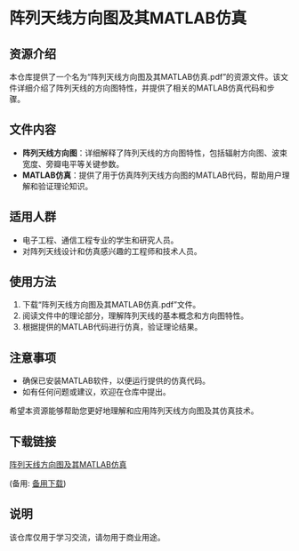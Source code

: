 # 阵列天线方向图及其MATLAB仿真

## 资源介绍

本仓库提供了一个名为“阵列天线方向图及其MATLAB仿真.pdf”的资源文件。该文件详细介绍了阵列天线的方向图特性，并提供了相关的MATLAB仿真代码和步骤。

## 文件内容

- **阵列天线方向图**：详细解释了阵列天线的方向图特性，包括辐射方向图、波束宽度、旁瓣电平等关键参数。
- **MATLAB仿真**：提供了用于仿真阵列天线方向图的MATLAB代码，帮助用户理解和验证理论知识。

## 适用人群

- 电子工程、通信工程专业的学生和研究人员。
- 对阵列天线设计和仿真感兴趣的工程师和技术人员。

## 使用方法

1. 下载“阵列天线方向图及其MATLAB仿真.pdf”文件。
2. 阅读文件中的理论部分，理解阵列天线的基本概念和方向图特性。
3. 根据提供的MATLAB代码进行仿真，验证理论结果。

## 注意事项

- 确保已安装MATLAB软件，以便运行提供的仿真代码。
- 如有任何问题或建议，欢迎在仓库中提出。

希望本资源能够帮助您更好地理解和应用阵列天线方向图及其仿真技术。

## 下载链接
[阵列天线方向图及其MATLAB仿真]() 

(备用: [备用下载](https://pan.baidu.com/s/1HAVf-XoqBjEGleOtF6zelA?pwd=1234))

## 说明

该仓库仅用于学习交流，请勿用于商业用途。
